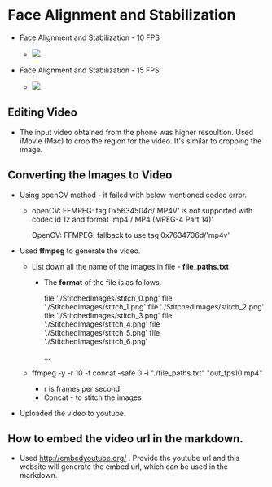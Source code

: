 # Face Alignment and Stabilization 

* Face Alignment and Stabilization - 10 FPS
  * [![](http://img.youtube.com/vi/w94oYYK-loI/0.jpg)](http://www.youtube.com/watch?v=w94oYYK-loI "Face Alignment and Stabilization - 10 FPS")



* Face Alignment and Stabilization - 15 FPS
  * [![](http://img.youtube.com/vi/ut5pQAaAMWU/0.jpg)](http://www.youtube.com/watch?v=ut5pQAaAMWU "Face Alignment and Stabilization - 15 FPS")



## Editing Video

- The input video obtained from the phone was higher resoultion. Used iMovie (Mac) to crop the region for the video. It's similar to cropping the image.



## Converting the Images to Video

- Using openCV method - it failed with below mentioned codec error.

  - openCV: FFMPEG: tag 0x5634504d/'MP4V' is not supported with codec id 12 and format 'mp4 / MP4 (MPEG-4 Part 14)'

    OpenCV: FFMPEG: fallback to use tag 0x7634706d/'mp4v'

- Used **ffmpeg** to generate the video.

  - List down all the name of the images in file - **file_paths.txt**

    - The **format** of the file is as follows.

      file './StitchedImages/stitch_0.png'
      file './StitchedImages/stitch_1.png'
      file './StitchedImages/stitch_2.png'
      file './StitchedImages/stitch_3.png'
      file './StitchedImages/stitch_4.png'
      file './StitchedImages/stitch_5.png'
      file './StitchedImages/stitch_6.png'

      ...

      

  - ffmpeg -y -r 10 -f concat -safe 0 -i "./file_paths.txt"  "out_fps10.mp4"

    - r is frames per second.
    - Concat - to stitch the images

- Uploaded the video to youtube.



## How to embed the video url in the markdown.

- Used <http://embedyoutube.org/> . Provide the youtube url and this website will generate the embed url, which can be used in the markdown.

